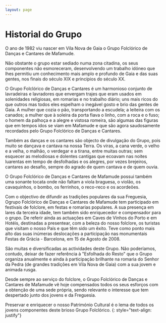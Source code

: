 ```yaml
---
layout: page
---
```


# Historial do Grupo


O ano de 1982 viu nascer em Vila Nova de Gaia o Grupo Folclórico de Danças e Cantares de Mafamude.

Não obstante o grupo estar sediado numa zona citadina, os seus componentes não esmoreceram, desenvolvendo um trabalho 
idóneo que lhes permitiu um conhecimento mais amplo e profundo de Gaia e das suas gentes, nos finais do século XIX e 
princípios do século XX.


O Grupo Folclórico de Danças e Cantares é um harmonioso conjunto de lavradeiras e lavradores que envergam trajes que 
eram usados em solenidades religiosas, em romarias e no trabalho diário; uns mais ricos do que outros mas todos eles
espelham o inegável gosto e brio das gentes de Gaia. A mulher que cozia o pão, transportando a escudela; a leiteira com os canados; a mulher que à soleira da porta fiava o linho, com a roca e o fuso; o homem da palhoça e a alegre e vistosa romeira, são algumas das figuras que em tempos idos se viam em Mafamude e que são agora saudosamente recordados pelo Grupo Folclórico de Danças e Cantares.


Também as danças e os cantares são objecto de divulgação do Grupo, pois muito se dançava e cantava na nossa Terra. 
Os viras, a cana verde, o velho e a velha, o malhão, o verdegar e a tirana, entre muitas outras; sem esquecer as melodiosas e dolentes cantigas que ecoavam nas noites luarentas em tempo de desfolhadas e os alegres, por vezes brejeiros, cantares ao desafio, sempre do agrado de quem cantava e de quem ouvia.


O Grupo Folclórico de Danças e Cantares de Mafamude possui também uma sonante tocata onde não faltam a viola braguesa, 
o violão, os cavaquinhos, o bombo, os ferrinhos, o reco-reco e os acordeões.


Com o objectivo de difundir as tradições populares da sua Freguesia, Ogrupo Folclórico de Danças e Cantares de Mafamude
tem participado em festivais de folclore, em festas e romarias populares. A sua presença em lares da terceira idade, tem também sido enriquecedor e compensador para o grupo. De referir ainda as actuações em Caves de Vinhos do Porto e em Hotéis, destinadas a presentear, com a beleza do nosso folclore, os turistas que visitam o nosso País e que têm sido um êxito. Teve como ponto mais alto das suas inúmeras deslocações a participação nas monumentais Festas de Gràcia - Barcelona, em 15 de Agosto de 2008.


São muitas e diversificadas as actividades deste Grupo. Não poderíamos, contudo, deixar de fazer referência à "Esfolhada
do Resto" que o Grupo organiza anualmente e ainda à participação brilhante na romaria do Senhor da Pedra 
(de grandes tradições em Vila Nova de Gaia) com a sua jovem e animada rusga.


Desde sempre ao serviço do folclore, o Grupo Folclórico de Danças e Cantares de Mafamude vê hoje compensados todos os 
seus esforços com a obtenção de uma sede própria, sendo relevante o interesse que tem despertado junto dos jovens e da 
Freguesia.


Preservar e enriquecer o nosso Património Cultural é o lema de todos os jovens componentes deste brioso Grupo Folclórico.
{: style="text-align: justify"}